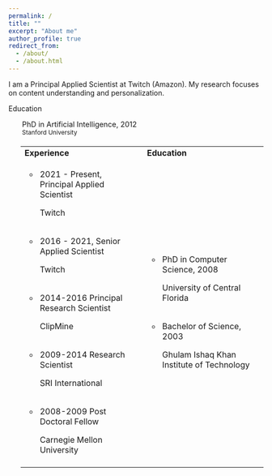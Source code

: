 ```yaml
---
permalink: /
title: ""
excerpt: "About me"
author_profile: true
redirect_from:
  - /about/
  - /about.html
---
```

<style>
.ul-edu {
    list-style: none;
  }

  .ul-edu li {
    position: relative;
    padding: 0 15px 4px 3px;
  }

  .ul-edu li .description p {
    margin: 0;
  }

  .ul-edu li .description p.course {
    font-size: 0.9rem;
  }

  .ul-edu li .description p.institution {
    font-size: 0.75rem;

    /* color: rgba(0, 0, 0, 0.6); */
  }

</style>

I am a Principal Applied Scientist at Twitch (Amazon). My research focuses on content understanding and personalization.

<div class=section-subheading>Education</div><ul class="ul-edu fa-ul mb-0"><li><i class="fa-li fa-solid fa-graduation-cap"></i><div class=description><p class=course>PhD in Artificial Intelligence, 2012</p><p class=institution>Stanford University</p></div></li>



<table>
<tr>
  <td>
  <b>Experience</b>
  </td>
  <td>
  <b>Education</b>
  </td>
</tr>
<tr>
<td>
<ul>
<li>
<p>2021 - Present, Principal Applied Scientist</p>
<p>Twitch</p>
</li>
<li>
<p>2016 - 2021, Senior Applied Scientist</p>
<p>Twitch</p>
</li>

<li>
<p>2014-2016 Principal Research Scientist</p>
<p>ClipMine</p>
</li>

<li>
<p>2009-2014 Research Scientist</p>
<p>SRI International</p>
</li>

<li>
<p>2008-2009 Post Doctoral Fellow</p>
<p>Carnegie Mellon University</p>
</li>

</ul>
</td>

<td>



<ul>
<li>
<i class="fas fa-fw fa-graduation-cap"></i><p>PhD in Computer Science, 2008</p>
<p>University of Central Florida</p>
</li>
<li>
<p>Bachelor of Science, 2003</p>
<p>Ghulam Ishaq Khan Institute of Technology</p>
</li>

</ul>

</td>

</tr>

</table>
